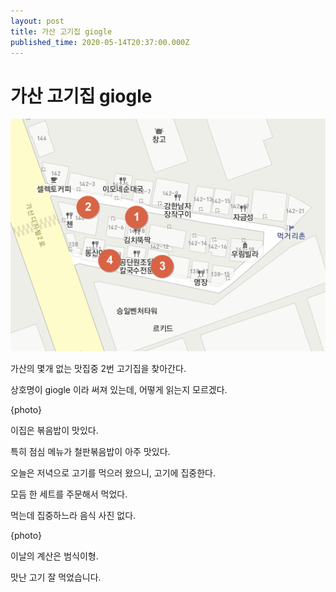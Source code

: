 ```yaml
---
layout: post
title: 가산 고기집 giogle 
published_time: 2020-05-14T20:37:00.000Z
---
```


# 가산 고기집 giogle 


![](../pds/202005/14/80/a0109780_5ebd2c0247e99.png)

가산의 몇개 없는 맛집중 2번 고기집을 찾아간다.

상호명이 giogle 이라 써져 있는데, 어떻게 읽는지 모르겠다.


{photo}

이집은 볶음밥이 맛있다.

특히 점심 메뉴가 철판볶음밥이 아주 맛있다.

오늘은 저녁으로 고기를 먹으러 왔으니, 고기에 집중한다.

모듬 한 세트를 주문해서 먹었다.

먹는데 집중하느라 음식 사진 없다.


{photo}


이날의 계산은 범식이형.

맛난 고기 잘 먹었습니다.

